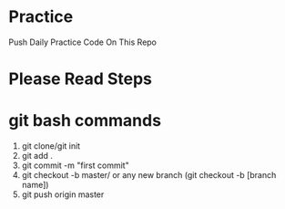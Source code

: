 # Practice
Push Daily Practice Code On This Repo

# Please Read Steps
# git bash commands
1. git clone/git init
2. git add .
3. git commit -m "first commit"
4. git checkout -b master/ or any new branch (git checkout -b [branch name])
5. git push origin master


